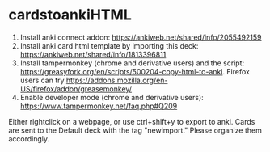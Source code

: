 # cardstoankiHTML

1) Install anki connect addon: https://ankiweb.net/shared/info/2055492159
2) Install anki card html template by importing this deck: https://ankiweb.net/shared/info/1813396811
3) Install tampermonkey (chrome and derivative users) and the script: https://greasyfork.org/en/scripts/500204-copy-html-to-anki. Firefox users can try https://addons.mozilla.org/en-US/firefox/addon/greasemonkey/
4) Enable developer mode (chrome and derivative users): https://www.tampermonkey.net/faq.php#Q209

Either rightclick on a webpage, or use ctrl+shift+y to export to anki. Cards are sent to the Default deck with the tag "newimport." Please organize them accordingly. 
